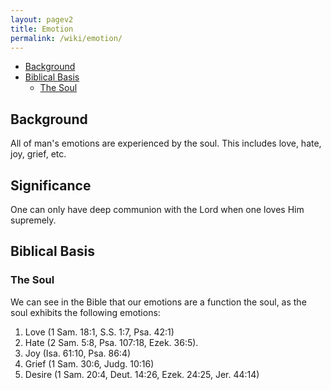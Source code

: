 ```yaml
---
layout: pagev2
title: Emotion
permalink: /wiki/emotion/
---
```

- [Background](#background)
- [Biblical Basis](#biblical-basis)
  - [The Soul](#the-soul)

## Background

All of man's emotions are experienced by the soul. This includes love, hate, joy, grief, etc.

## Significance

One can only have deep communion with the Lord when one loves Him supremely.

## Biblical Basis

### The Soul

We can see in the Bible that our emotions are a function the soul, as the soul exhibits the following emotions:
1. Love (1 Sam. 18:1, S.S. 1:7, Psa. 42:1)
2. Hate (2 Sam. 5:8, Psa. 107:18, Ezek. 36:5). 
3. Joy (Isa. 61:10, Psa. 86:4)
4. Grief (1 Sam. 30:6, Judg. 10:16)
5. Desire (1 Sam. 20:4, Deut. 14:26, Ezek. 24:25, Jer. 44:14)